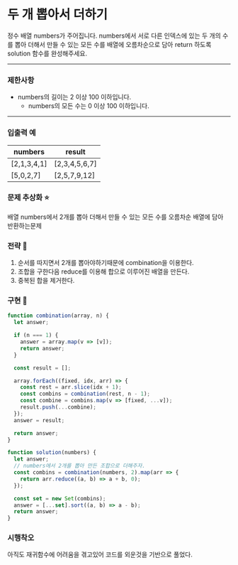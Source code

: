 # 두 개 뽑아서 더하기

정수 배열 numbers가 주어집니다. numbers에서 서로 다른 인덱스에 있는 두 개의 수를 뽑아 더해서 만들 수 있는 모든 수를 배열에 오름차순으로 담아 return 하도록 solution 함수를 완성해주세요.

---

### 제한사항

- numbers의 길이는 2 이상 100 이하입니다.
  - numbers의 모든 수는 0 이상 100 이하입니다.

---

### 입출력 예

| numbers     | result        |
| ----------- | ------------- |
| [2,1,3,4,1] | [2,3,4,5,6,7] |
| [5,0,2,7]   | [2,5,7,9,12]  |

### 문제 추상화 ⭐

배열 numbers에서 2개를 뽑아 더해서 만들 수 있는 모든 수를 오름차순 배열에 담아 반환하는문제

### 전략 🔧

1. 순서를 따지면서 2개를 뽑아야하기때문에 combination을 이용한다.
2. 조합을 구한다음 reduce를 이용해 합으로 이루어진 배열을 만든다.
3. 중복된 합을 제거한다.

### 구현 🔨

```jsx
function combination(array, n) {
  let answer;

  if (n === 1) {
    answer = array.map(v => [v]);
    return answer;
  }

  const result = [];

  array.forEach((fixed, idx, arr) => {
    const rest = arr.slice(idx + 1);
    const combins = combination(rest, n - 1);
    const combine = combins.map(v => [fixed, ...v]);
    result.push(...combine);
  });
  answer = result;

  return answer;
}

function solution(numbers) {
  let answer;
  // numbers에서 2개를 뽑아 만든 조합으로 더해주자.
  const combins = combination(numbers, 2).map(arr => {
    return arr.reduce((a, b) => a + b, 0);
  });

  const set = new Set(combins);
  answer = [...set].sort((a, b) => a - b);
  return answer;
}
```

### 시행착오

아직도 재귀함수에 어려움을 겪고있어 코드를 외운것을 기반으로 풀었다.
